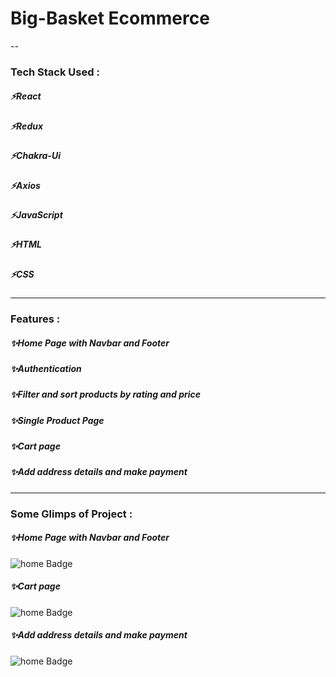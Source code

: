  <h1>Big-Basket Ecommerce</h1>

--

<h3>Tech Stack Used :</h3>
<h5>⚡React</h5>
<h5>⚡Redux</h5>
<h5>⚡Chakra-Ui</h5>
<h5>⚡Axios</h5>
<h5>⚡JavaScript</h5>
<h5>⚡HTML</h5>
<h5>⚡CSS</h5>

---

<h3>Features :</h3>
<h5>✨Home Page with Navbar and Footer</h5>
<h5>✨Authentication</h5>
<h5>✨Filter and sort products by rating and price</h5>
<h5>✨Single Product Page</h5>
<h5>✨Cart page</h5>
<h5>✨Add address details and make payment </h5>

---

<h3>Some Glimps of Project :</h3>
<h5>✨Home Page with Navbar and Footer</h5>
<img src="https://1.bp.blogspot.com/-FG-13ngo1Es/Wrjp0k0yfQI/AAAAAAAAK4Q/8Z34iy_Hvjghl28840TqOBrZ51NDRAq4ACEwYBhgL/s1600/big-basket-website-review-new.jpg" alt="home Badge"/>

<h5>✨Cart page</h5>
<img src="https://miro.medium.com/max/1400/1*qc0THDMHFPGckdv06PmWkA.png" alt="home Badge"/>

<h5>✨Add address details and make payment </h5>
<img src="https://miro.medium.com/max/1400/1*P2PlsRJeMbqCqtO3DXGCoA.png" alt="home Badge"/>
